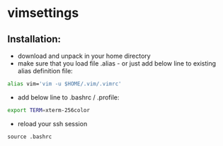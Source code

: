 # vimsettings
## Installation:  
* download and unpack in your home directory
* make sure that you load file .alias - or just add below line to existing alias definition file:  
```bash 
alias vim='vim -u $HOME/.vim/.vimrc'
```
* add below line to .bashrc / .profile:  
```bash 
export TERM=xterm-256color
```
* reload your ssh session 
```shell 
source .bashrc 
```
